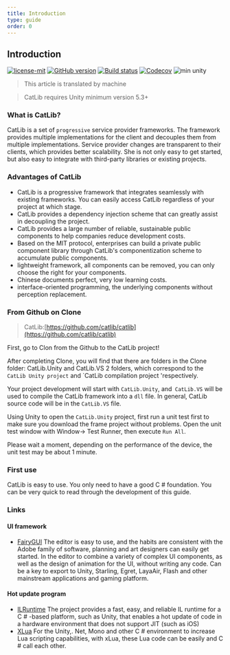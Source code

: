 ```yaml
---
title: Introduction
type: guide
order: 0
---
```


## Introduction

<a href="https://github.com/yb199478/CatLib/blob/master/LICENSE"><img src="https://img.shields.io/badge/license-MIT-blue.svg" title="license-mit" /></a> <a href="https://github.com/yb199478/catlib/"><img src="https://badge.fury.io/gh/catlib%2Fcatlib.svg" title="GitHub version" /></a> <a href="https://ci.appveyor.com/project/yb199478/catlib"><img src="https://ci.appveyor.com/api/projects/status/f12rb3x5hxvq6yr7?svg=true" title="Build status"/></a> <a href="https://codecov.io/gh/CatLib/CatLib"><img src="https://codecov.io/gh/CatLib/CatLib/branch/master/graph/badge.svg" alt="Codecov" /></a> <img src="https://img.shields.io/badge/unity-min%205.3-red.svg" alt="min unity" />

> This article is translated by machine

> CatLib requires Unity minimum version 5.3+

### What is CatLib?

CatLib is a set of `progressive` service provider frameworks. The framework provides multiple implementations for the client and decouples them from multiple implementations. Service provider changes are transparent to their clients, which provides better scalability. She is not only easy to get started, but also easy to integrate with third-party libraries or existing projects.

### Advantages of CatLib

- CatLib is a progressive framework that integrates seamlessly with existing frameworks. You can easily access CatLib regardless of your project at which stage.
- CatLib provides a dependency injection scheme that can greatly assist in decoupling the project.
- CatLib provides a large number of reliable, sustainable public components to help companies reduce development costs.
- Based on the MIT protocol, enterprises can build a private public component library through CatLib's componentization scheme to accumulate public components.
- lightweight framework, all components can be removed, you can only choose the right for your components.
- Chinese documents perfect, very low learning costs.
- interface-oriented programming, the underlying components without perception replacement.

### From Github on Clone

> CatLib:[https://github.com/catlib/catlib](https://github.com/catlib/catlib)

First, go to Clon from the Github to the CatLib project!

After completing Clone, you will find that there are folders in the Clone folder: CatLib.Unity and CatLib.VS 2 folders, which correspond to the `CatLib Unity project` and `CatLib compilation project 'respectively.

Your project development will start with `CatLib.Unity`, and` CatLib.VS` will be used to compile the CatLib framework into a `dll` file. In general, CatLib source code will be in the `CatLib.VS` file.

Using Unity to open the `CatLib.Unity` project, first run a unit test first to make sure you download the frame project without problems. Open the unit test window with Window-> Test Runner, then execute `Run All`.

Please wait a moment, depending on the performance of the device, the unit test may be about 1 minute.

### First use

CatLib is easy to use. You only need to have a good C # foundation. You can be very quick to read through the development of this guide.

### Links

#### **UI framework**

- [FairyGUI](http://www.fairygui.com/) The editor is easy to use, and the habits are consistent with the Adobe family of software, planning and art designers can easily get started. In the editor to combine a variety of complex UI components, as well as the design of animation for the UI, without writing any code. Can be a key to export to Unity, Starling, Egret, LayaAir, Flash and other mainstream applications and gaming platform.

#### **Hot update program**

- [ILRuntime](https://github.com/Ourpalm/ILRuntime) The project provides a fast, easy, and reliable IL runtime for a C # -based platform, such as Unity, that enables a hot update of code in a hardware environment that does not support JIT (such as iOS)
- [XLua](https://github.com/Tencent/xLua) For the Unity,. Net, Mono and other C # environment to increase Lua scripting capabilities, with xLua, these Lua code can be easily and C # call each other.